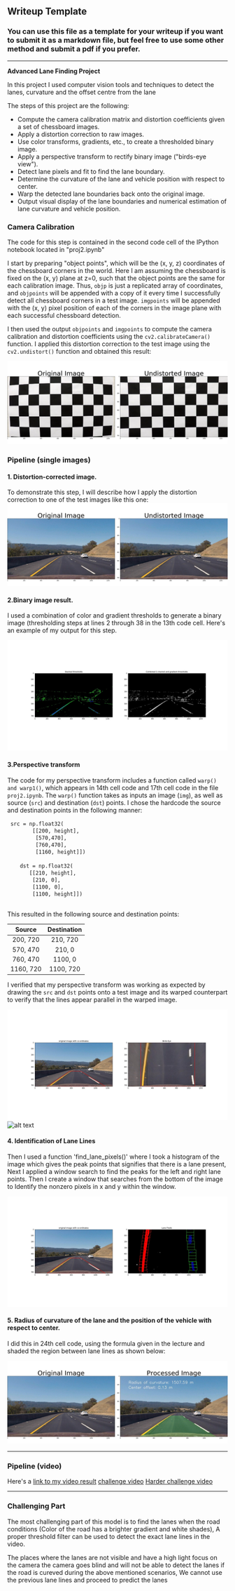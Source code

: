 ## Writeup Template

### You can use this file as a template for your writeup if you want to submit it as a markdown file, but feel free to use some other method and submit a pdf if you prefer.

---

**Advanced Lane Finding Project**

In this project I used computer vision tools and techniques to detect the lanes, curvature and the offset centre from the lane

The steps of this project are the following:

* Compute the camera calibration matrix and distortion coefficients given a set of chessboard images.
* Apply a distortion correction to raw images.
* Use color transforms, gradients, etc., to create a thresholded binary image.
* Apply a perspective transform to rectify binary image ("birds-eye view").
* Detect lane pixels and fit to find the lane boundary.
* Determine the curvature of the lane and vehicle position with respect to center.
* Warp the detected lane boundaries back onto the original image.
* Output visual display of the lane boundaries and numerical estimation of lane curvature and vehicle position.

[//]: # (Image References)



[image1]: ./output_images/undistort_result_chessboard.jpg "Undistorted"
[image2]: ./output_images/undistort_result_Img.jpg "Undistorted"
[image3]: ./output_images/Combin_s_Grad_thresh.jpg "Binary Example"
[image4]: ./output_images/Birdseye.jpg "Birds Eye"
[image7]: ./output_images/BirdsEye_Combin_binary.jpg "Birds Eye Binary"
[image5]: ./output_images/Lane_Pixels.jpg "Lane Pixels"
[image6]: ./output_images/Final_image.jpg "Final Image"
[video1]: ./project_video_output.mp4 "Output video"
[video2]: ./challenge_video_output.mp4 "Output video challenge"
[video3]: ./Harder_challenge_video_output.mp4 "Output video Harder"



### Camera Calibration


The code for this step is contained in the second code cell of the IPython notebook located in "proj2.ipynb" 

I start by preparing "object points", which will be the (x, y, z) coordinates of the chessboard corners in the world. Here I am assuming the chessboard is fixed on the (x, y) plane at z=0, such that the object points are the same for each calibration image.  Thus, `objp` is just a replicated array of coordinates, and `objpoints` will be appended with a copy of it every time I successfully detect all chessboard corners in a test image.  `imgpoints` will be appended with the (x, y) pixel position of each of the corners in the image plane with each successful chessboard detection.  

I then used the output `objpoints` and `imgpoints` to compute the camera calibration and distortion coefficients using the `cv2.calibrateCamera()` function.  I applied this distortion correction to the test image using the `cv2.undistort()` function and obtained this result: 

![alt text][image1]

### Pipeline (single images)

#### 1. Distortion-corrected image.

To demonstrate this step, I will describe how I apply the distortion correction to one of the test images like this one:
![alt text][image2]

#### 2.Binary image result.

I used a combination of color and gradient thresholds to generate a binary image (thresholding steps at lines 2 through 38 in the 13th code cell.  Here's an example of my output for this step. 

![alt text][image3]

#### 3.Perspective transform 

The code for my perspective transform includes a function called `warp() and warp1()`, which appears in 14th cell code and 17th cell code in the file `proj2.ipynb`.  The `warp()` function takes as inputs an image (`img`), as well as source (`src`) and destination (`dst`) points.  I chose the hardcode the source and destination points in the following manner:

```
 src = np.float32(
        [[200, height],
         [570,470],
         [760,470],
         [1160, height]])
    
    dst = np.float32(
       [[210, height],
        [210, 0], 
        [1100, 0],  
        [1100, height]])
    
```

This resulted in the following source and destination points:

| Source        | Destination   | 
|:-------------:|:-------------:| 
| 200, 720      | 210, 720      | 
| 570, 470      | 210, 0        |
| 760, 470      | 1100, 0       |
| 1160, 720     | 1100, 720     |

I verified that my perspective transform was working as expected by drawing the `src` and `dst` points onto a test image and its warped counterpart to verify that the lines appear parallel in the warped image.

![alt text][image4]
![alt text][image7]

#### 4. Identification of Lane Lines

Then I used a function 'find_lane_pixels()' where I took a histogram of the image which gives the peak points that signifies that there is a lane present, Next I applied a window search to find the peaks for the left and right lane points. Then I create a window that searches from the bottom of the image to Identify the nonzero pixels in x and y within the window. 

![alt text][image5]

#### 5. Radius of curvature of the lane and the position of the vehicle with respect to center.

I did this in 24th cell code, using the formula given in the lecture and shaded the region between lane lines as shown below:

![alt text][image6]

---

### Pipeline (video)


Here's a [link to my video result](./project_video_output.mp4)
 [challenge video](./challenge_video_output.mp4)
  [Harder challenge video](./Harder_challenge_video_output.mp4)


---

### Challenging Part

The most challenging part of this model is to find the lanes when the road conditions (Color of the road has a brighter gradient and white shades), A proper threshold filter can be used to detect the exact lane lines in the video.

The places where the lanes are not visible and have a high light focus on the camera the camera goes blind and will not be able to detect the lanes if the road is cureved during the above mentioned scenarios, We cannot use the previous lane lines and proceed to predict the lanes

